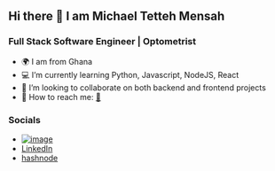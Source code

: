 ## Hi there 👋 I am Michael Tetteh Mensah

### Full Stack Software Engineer | Optometrist
- 🌍 I am from Ghana
- 💻 I’m currently learning Python, Javascript, NodeJS, React
- 👯 I’m looking to collaborate on both backend and frontend projects
- 📧 How to reach me: [📧](michaelmensa@live.com)

### Socials
- [![image](https://github.com/michaelmensa/michaelmensa/assets/113622103/e36918a7-b8d0-470e-a6ea-2e479183611e)
](https://twitter.com/drkofitetteh)
- [LinkedIn](www.linkedin.com/in/michael-mensah-09245854)
- [hashnode](https://avatarmensa.hashnode.dev/)
